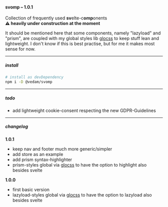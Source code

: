 #### svomp – 1.0.1

Collection of frequently used **sv**elte-c**omp**onents  
**⚠️ heavily under construction at the moment**

It should be mentioned here that some components, namely "lazyload" and "prism", are coupled with my global styles lib [glocss](https://github.com/vedam/glocss) to keep stuff lean and lightweight. I don't know if this is best practise, but for me it makes most sense for now.  

---

##### install

```bash
# install as devDependency
npm i -D @vedam/svomp
```

---

##### todo

- add lightweight cookie-consent respecting the new GDPR-Guidelines

---

##### changelog

**1.0.1**

- keep nav and footer much more generic/simpler
- add store as an example
- add prism syntax-highlighter
- prism-styles global via [glocss](https://github.com/vedam/glocss/blob/master/src/prism.css) to have the option to highlight also besides svelte


**1.0.0**

- first basic version
- lazyload-styles global via [glocss](https://github.com/vedam/glocss/blob/master/src/helpers/media.css) to have the option to lazyload also besides svelte 
